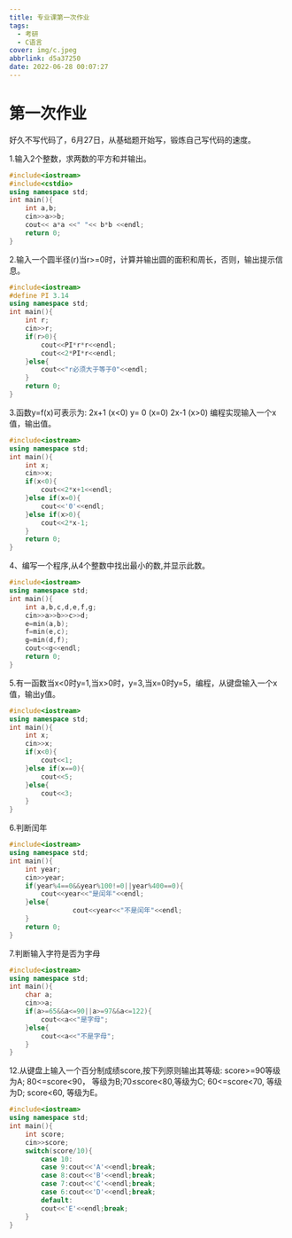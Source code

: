 ```yaml
---
title: 专业课第一次作业
tags:
  - 考研
  - C语言
cover: img/c.jpeg
abbrlink: d5a37250
date: 2022-06-28 00:07:27
---
```


# 第一次作业

好久不写代码了，6月27日，从基础题开始写，锻炼自己写代码的速度。

1.输入2个整数，求两数的平方和并输出。

```cpp
#include<iostream>
#include<cstdio>
using namespace std;
int main(){
    int a,b;
    cin>>a>>b;
    cout<< a*a <<" "<< b*b <<endl;
    return 0;
}
```



2.输入一个圆半径(r)当r>=0时，计算并输出圆的面积和周长，否则，输出提示信息。

```cpp
#include<iostream>
#define PI 3.14
using namespace std;
int main(){
    int r;
    cin>>r;
    if(r>0){
        cout<<PI*r*r<<endl;
        cout<<2*PI*r<<endl;
    }else{
        cout<<"r必须大于等于0"<<endl;
    }
    return 0;
}
```

3.函数y=f(x)可表示为:
2x+1 (x<0)
y= 0 (x=0)
2x-1 (x>0)
编程实现输入一个x值，输出值。

```cpp
#include<iostream>
using namespace std;
int main(){
    int x;
    cin>>x;
    if(x<0){
        cout<<2*x+1<<endl;
    }else if(x=0){
        cout<<'0'<<endl;
    }else if(x>0){
        cout<<2*x-1;
    }
    return 0;
}
```

4、编写一个程序,从4个整数中找出最小的数,并显示此数。

```cpp
#include<iostream>
using namespace std;
int main(){
    int a,b,c,d,e,f,g;
    cin>>a>>b>>c>>d;
    e=min(a,b);
    f=min(e,c);
    g=min(d,f);
    cout<<g<<endl;
    return 0;
}
```

5.有一函数当x<0时y=1,当x>0时，y=3,当x=0时y=5，编程，从键盘输入一个x值，输出y值。

```cpp
#include<iostream>
using namespace std;
int main(){
    int x;
    cin>>x;
    if(x<0){
        cout<<1;
    }else if(x==0){
        cout<<5;
    }else{
        cout<<3;
    }
}
```

6.判断闰年

```cpp
#include<iostream>
using namespace std;
int main(){
    int year;
    cin>>year;
    if(year%4==0&&year%100!=0||year%400==0){
        cout<<year<<"是闰年"<<endl;
    }else{
                cout<<year<<"不是闰年"<<endl;
    }
    return 0;
}
```



7.判断输入字符是否为字母

```cpp
#include<iostream>
using namespace std;
int main(){
    char a;
    cin>>a;
    if(a>=65&&a<=90||a>=97&&a<=122){
        cout<<a<<"是字母";
    }else{
        cout<<a<<"不是字母";
    }
}

```



12.从键盘上输入一个百分制成绩score,按下列原则输出其等级: score>=90等级为A; 80<=score<90， 等级为B;70≤score<80,等级为C; 60<=score<70, 等级为D; score<60, 等级为E。

```cpp
#include<iostream>
using namespace std;
int main(){
    int score;
    cin>>score;
    switch(score/10){
        case 10:
        case 9:cout<<'A'<<endl;break;
        case 8:cout<<'B'<<endl;break;
        case 7:cout<<'C'<<endl;break;
        case 6:cout<<'D'<<endl;break;
        default:
        cout<<'E'<<endl;break;
    }
}
```

